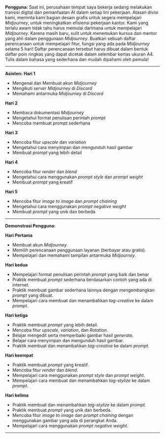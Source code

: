 **Pengguna:**
Saat ini, perusahaan tempat saya bekerja sedang melakukan transisi digital dan pemanfaatan AI dalam setiap lini pekerjaan.
Atasan divisi kami, meminta kami bagian desain grafis untuk segera mempelajari _Midjourney_, untuk meningkatkan efisiensi pekerjaan kantor.
Kami yang terlalu awam tidak tahu harus memulai darimana untuk mempelajari _Midjourney_. Karena masih baru, sulit untuk menemukan kursus dan mentor yang ahli dalam penggunaan _Midjourney_. 
Buatkan sebuah daftar perencanaan untuk mempelajari fitur, fungsi yang ada pada _Midjourney_ selama 5 hari! 
Daftar perencanaan tersebut harus dibuat dalam bentuk daftar poin ringkas yang dapat dicetak dalam selembar kertas ukuran A4. 
Tulis dalam bahasa yang sederhana dan mudah dipahami oleh pemula!

  -----
**Asisten:**
**Hari 1**
- Mengenal dan Membuat akun _Midjourney_
- Mengikuti _server_ _Midjourney_ di _Discord_
- Memahami antarmuka _Midjourney_ di _Discord_

**Hari 2**
- Membaca dokumentasi _Midjourney_
- Mengetahui format penulisan perintah _prompt_
- Mencoba membuat _prompt_ sederhana

**Hari 3**
- Mencoba fitur _upscale_ dan _variation_
- Mengetahui cara menyimpan dan mengunduh hasil gambar
- Membuat _prompt_ yang lebih detail

**Hari 4**
- Mencoba fitur _render_ dan _blend_
- Mengetahui cara menggunakan _prompt style_ dan _prompt weight_
- Membuat _prompt_ yang kreatif

**Hari 5**
- Mencoba fitur _image to image_ dan _prompt chaining_
- Mengetahui cara menggunakan _prompt negative weight_
- Membuat _prompt_ yang unik dan berbeda

----

**Demonstrasi Pengguna:**

**Hari Pertama**

- Membuat akun _Midjourney_.
- Memilih perencanaan penggunaan layanan (berbayar atau gratis).
- Mempelajari dan memahami tampilan antarmuka _Midjourney_.

**Hari kedua**
- Mempelajari format penulisan perintah _prompt_ yang baik dan benar
- Praktik membuat _prompt_ sederhana berdasarkan contoh yang ada di internet.
- Praktik membuat gambar sederhana lainnya dengan mengembangkan _prompt_ yang dibuat.
- Mempelajari cara membuat dan menambahkan _tag-creative_ ke dalam _prompt_.

**Hari ketiga**
- Praktik membuat _prompt_ yang lebih detail.
- Mencoba fitur _upscale_,  _variation_, dan _Rotation_.
- Belajar mengedit serta memperbaiki gambar hasil _generate_.
- Belajar cara menyimpan dan mengunduh hasil gambar.
- Praktik membuat dan menambahkan _tag-creative_ ke dalam _prompt_.

**Hari keempat**
- Praktik membuat _prompt_ yang kreatif.
- Mencoba fitur _render_ dan _blend_.
- Mempelajari cara menggunakan _prompt style_ dan _prompt weight_.
- Mempelajari cara membuat dan menambahkan _tag-stylize_ ke dalam _prompt_.

**Hari kelima**
- Praktik membuat dan menambahkan _tag-stylize_ ke dalam _prompt_.
- Praktik membuat _prompt_ yang unik dan berbeda.
- Mencoba fitur _image to image_ dan _prompt chaining_ dengan menggunakan gambar yang ada di perangkat Anda.
- Mempelajari cara menggunakan _prompt negative weight_.
  
----
